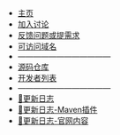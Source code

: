 * [主页](/)
* [加入讨论](discussion.md)
* [反馈问题或提需求](issues.md)
* [可访问域名](domain-name.md)
* ————————————
* [源码仓库](repositories.md)
* [开发者列表](contributors.md)
* ————————————
* [🚀更新日志](changelog.md)
* [🚀更新日志-Maven插件](changelog-maven-plugin.md)
* [🚀更新日志-官网内容](changelog-site.md)
